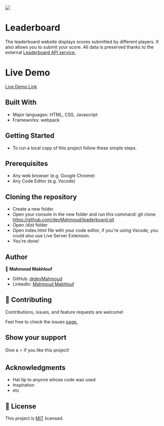 ![](https://img.shields.io/badge/Microverse-blueviolet)

# Leaderboard

The leaderboard website displays scores submitted by different players. It also allows you to submit your score. All data is preserved thanks to the external [Leaderboard API service.](https://www.notion.so/Leaderboard-API-service-24c0c3c116974ac49488d4eb0267ade3)

# Live Demo
[Live Demo Link]()

## Built With

- Major languages: 
    HTML, CSS, Javascript
- Frameworks: 
    webpack

## Getting Started
- To run a local copy of this project follow these simple steps.

## Prerequisites
- Any web browser (e.g. Google Chrome)
- Any Code Editor (e.g. Vscode)
## Cloning the repository
- Create a new folder.
- Open your console in the new folder and run this command: git clone https://github.com/devMahmoud/leaderboard.git
- Open /dist folder
- Open index.html file with your code editor, if you're using Vscode, you could also use Live Server Extension.
- You're done!

## Author

👤 **Mahmoud Makhlouf**

- GitHub: [@devMahmoud](https://github.com/devMahmoud)
- LinkedIn: [Mahmoud Makhlouf](https://www.linkedin.com/in/mahmoud-makhlouf-844271211/)

## 🤝 Contributing
Contributions, issues, and feature requests are welcome!

Feel free to check the issues [page.](https://github.com/devMahmoud/leaderboard/issues)
## Show your support

Give a ⭐️ if you like this project!

## Acknowledgments

- Hat tip to anyone whose code was used
- Inspiration
- etc

## 📝 License

This project is [MIT](./MIT.md) licensed.
